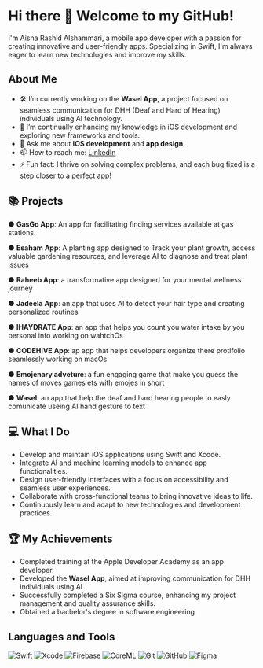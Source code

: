 # Hi there 👋 Welcome to my GitHub!

I'm Aisha Rashid Alshammari, a mobile app developer with a passion for creating innovative and user-friendly apps. Specializing in Swift, I'm always eager to learn new technologies and improve my skills.

## About Me

- 🛠 I’m currently working on the **Wasel App**, a project focused on seamless communication for DHH (Deaf and Hard of Hearing) individuals using AI technology.
- 🌱 I’m continually enhancing my knowledge in iOS development and exploring new frameworks and tools.
- 💬 Ask me about **iOS development** and **app design**.
- 📫 How to reach me: [LinkedIn](www.linkedin.com/in/aisha-rashid-alshammari-1a5700250)
- ⚡ Fun fact: I thrive on solving complex problems, and each bug fixed is a step closer to a perfect app!

## 📚 Projects

● **GasGo App**: An app for facilitating finding services available at gas stations.

● **Esaham App**: A planting app designed to Track your plant growth, access valuable gardening resources, and leverage AI to diagnose and treat plant issues

● **Raheeb App**: a transformative app designed for your mental wellness journey

● **Jadeela App**: an app that uses AI to detect your hair type and creating personalized routines

● **IHAYDRATE App**: an app that helps you count you water intake by you personal info working on wahtchOs

● **CODEHIVE App**: ap app that helps developers organize there protifolio seamlessly working on macOs

● **Emojenary adveture**: a fun engaging game that make you guess the names of moves games ets with emojes in short

● **Wasel**: an app that help the deaf and hard hearing people to easly comunicate useing AI hand gesture to text 

## 💻 What I Do

- Develop and maintain iOS applications using Swift and Xcode.
- Integrate AI and machine learning models to enhance app functionalities.
- Design user-friendly interfaces with a focus on accessibility and seamless user experiences.
- Collaborate with cross-functional teams to bring innovative ideas to life.
- Continuously learn and adapt to new technologies and development practices.

## 🏆 My Achievements

- Completed training at the Apple Developer Academy as an app developer.
- Developed the **Wasel App**, aimed at improving communication for DHH individuals using AI.
- Successfully completed a Six Sigma course, enhancing my project management and quality assurance skills.
- Obtained a bachelor's degree in software engineering 

## Languages and Tools

![Swift](https://img.shields.io/badge/-Swift-orange?style=flat&logo=swift)
![Xcode](https://img.shields.io/badge/-Xcode-blue?style=flat&logo=xcode)
![Firebase](https://img.shields.io/badge/-Firebase-yellow?style=flat&logo=firebase)
![CoreML](https://img.shields.io/badge/-CoreML-green?style=flat&logo=apple)
![Git](https://img.shields.io/badge/-Git-red?style=flat&logo=git)
![GitHub](https://img.shields.io/badge/-GitHub-black?style=flat&logo=github)
![Figma](https://img.shields.io/badge/-Figma-purple?style=flat&logo=figma)

